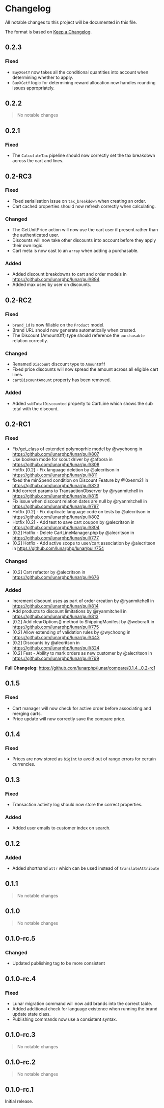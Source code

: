 # Changelog

All notable changes to this project will be documented in this file.

The format is based on [Keep a Changelog](https://keepachangelog.com/en/1.0.0/).

## 0.2.3

### Fixed

- `BuyXGetY` now takes all the conditional quantities into account when determining whether to apply.
- `BuyXGetY` logic for determining reward allocation now handles rounding issues appropriately.

## 0.2.2

> No notable changes

## 0.2.1

### Fixed

- The `CalculateTax` pipeline should now correctly set the tax breakdown across the cart and lines.

## 0.2-RC3

### Fixed

- Fixed serialisation issue on `tax_breakdown` when creating an order.
- Cart cached properties should now refresh correctly when calculating.

### Changed

- The GetUnitPrice action will now use the cart user if present rather than the authenticated user.
- Discounts will now take other discounts into account before they apply their own logic.
- Cart meta is now cast to an `array` when adding a purchasable.

### Added

- Added discount breakdowns to cart and order models in https://github.com/lunarphp/lunar/pull/884
- Added max uses by user on discounts.

## 0.2-RC2

### Fixed

- `brand_id` is now fillable on the `Product` model.
- Brand URL should now generate automatically when created.
- The Discount (AmountOff) type should reference the `purchasable` relation correctly.

### Changed

- Renamed `Discount` discount type to `AmountOff`
- Fixed price discounts will now spread the amount across all eligible cart lines.
- `cartDiscountAmount` property has been removed.

### Added

- Added `subTotalDiscounted` property to CartLine which shows the sub total with the discount.

## 0.2-RC1

### Fixed

- Fix/get_class of extended polymoprhic model by @wychoong in https://github.com/lunarphp/lunar/pull/807
- Use boolean mode for scout driver by @afbora in https://github.com/lunarphp/lunar/pull/808
- Hotfix [0.2] - Fix language deletion by @alecritson in https://github.com/lunarphp/lunar/pull/811
- fixed the minSpend condition on Discount Feature by @0xenm21 in https://github.com/lunarphp/lunar/pull/823
- Add correct params to TransactionObserver by @ryanmitchell in https://github.com/lunarphp/lunar/pull/815
- Fix issue when discount relation dates are null by @ryanmitchell in https://github.com/lunarphp/lunar/pull/797
- Hotfix [0.2] - Fix duplicate language code on tests by @alecritson in https://github.com/lunarphp/lunar/pull/802
- Hotfix [0.2] - Add test to save cart coupon by @alecritson in https://github.com/lunarphp/lunar/pull/804
- [0.2] Hotfix - Delete CartLineManager.php by @alecritson in https://github.com/lunarphp/lunar/pull/777
- [0.2] Hotfix - Add active scope to user/cart association by @alecritson in https://github.com/lunarphp/lunar/pull/754

### Changed

- [0.2] Cart refactor by @alecritson in https://github.com/lunarphp/lunar/pull/676

### Added

- Increment discount uses as part of order creation by @ryanmitchell in https://github.com/lunarphp/lunar/pull/814
- Add products to discount limitations by @ryanmitchell in https://github.com/lunarphp/lunar/pull/813
- [0.2] Add clearOptions() method to ShippingManifest by @webcraft in https://github.com/lunarphp/lunar/pull/775
- [0.2] Allow extending of validation rules by @wychoong in https://github.com/lunarphp/lunar/pull/443
- [0.2] Discounts by @alecritson in https://github.com/lunarphp/lunar/pull/324
- [0.2] Feat - Ability to mark orders as new customer by @alecritson in https://github.com/lunarphp/lunar/pull/769

**Full Changelog**: https://github.com/lunarphp/lunar/compare/0.1.4...0.2-rc1

## 0.1.5

### Fixed

- Cart manager will now check for active order before associating and merging carts.
- Price update will now correctly save the compare price.

## 0.1.4

### Fixed

- Prices are now stored as `bigInt` to avoid out of range errors for certain currencies.

## 0.1.3

### Fixed

- Transaction activity log should now store the correct properties.

### Added

- Added user emails to customer index on search.

## 0.1.2

### Added

- Added shorthand `attr` which can be used instead of `translateAttribute`

## 0.1.1

> No notable changes

## 0.1.0

> No notable changes

## 0.1.0-rc.5

### Changed

- Updated publishing tag to be more consistent

## 0.1.0-rc.4

### Fixed

- Lunar migration command will now add brands into the correct table.
- Added additional check for language existence when running the brand update state class.
- Publishing commands now use a consistent syntax.

## 0.1.0-rc.3

> No notable changes

## 0.1.0-rc.2

> No notable changes

## 0.1.0-rc.1

Initial release.
